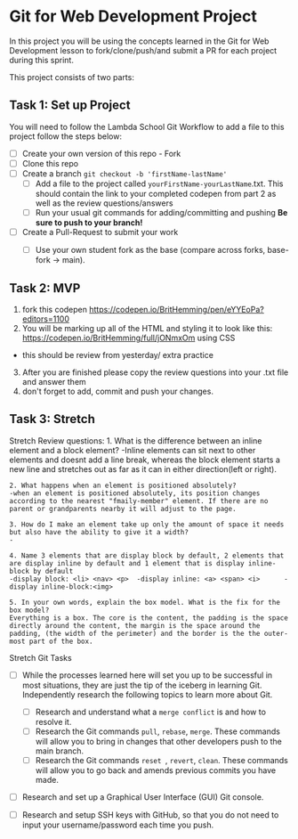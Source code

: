 # Git for Web Development Project
In this project you will be using the concepts learned in the Git for Web Development lesson to fork/clone/push/and submit a PR for each project during this sprint.

This project consists of two parts:

## Task 1: Set up Project
You will need to follow the Lambda School Git Workflow to add a file to this project follow the steps below:

- [ ] Create your own version of this repo - Fork
- [ ] Clone this repo
- [ ] Create a branch `git checkout -b 'firstName-lastName'`
  - [ ] Add a file to the project called `yourFirstName-yourLastName`.txt. This should contain the link to your completed codepen from part 2 as well as the review questions/answers
  - [ ] Run your usual git commands for adding/committing and pushing **Be sure to push to your branch!**
- [ ] Create a Pull-Request to submit your work
  - [ ] Use your own student fork as the base (compare across forks, base-fork -> main).


## Task 2: MVP
1. fork this codepen https://codepen.io/BritHemming/pen/eYYEoPa?editors=1100
2. You will be marking up all of the HTML and styling it to look like this: https://codepen.io/BritHemming/full/jONmxOm using CSS
* this should be review from yesterday/ extra practice
3. After you are finished please copy the review questions into your .txt file and answer them
4. don't forget to add, commit and push your changes.


## Task 3: Stretch
Stretch Review questions: 
    1. What is the difference between an inline element and a block element? 
    -Inline elements can sit next to other elements and doesnt add a line break, whereas the block element starts a new line and stretches out as far as it can in either direction(left or right).

    2. What happens when an element is positioned absolutely? 
    -when an element is positioned absolutely, its position changes according to the nearest "fmaily-member" element. If there are no parent or grandparents nearby it will adjust to the page.

    3. How do I make an element take up only the amount of space it needs but also have the ability to give it a width? 
    -

    4. Name 3 elements that are display block by default, 2 elements that are display inline by default and 1 element that is display inline-block by default
    -display block: <li> <nav> <p>  -display inline: <a> <span> <i>      -display inline-block:<img>   

    5. In your own words, explain the box model. What is the fix for the box model? 
    Everything is a box. The core is the content, the padding is the space directly around the content, the margin is the space around the padding, (the width of the perimeter) and the border is the the outer-most part of the box.
Stretch Git Tasks
- [ ] While the processes learned here will set you up to be successful in most situations, they are just the tip of the iceberg in learning Git. Independently research the following topics to learn more about Git.
  - [ ] Research and understand what a `merge conflict` is and how to resolve it.
  - [ ] Research the Git commands `pull`, `rebase`, `merge`. These commands will allow you to bring in changes that other developers push to the main branch.
  - [ ] Research the Git commands `reset `, `revert`, `clean`. These commands will allow you to go back and amends previous commits you have made.

- [ ] Research and set up a Graphical User Interface (GUI) Git console. 

- [ ] Research and setup SSH keys with GitHub, so that you do not need to input your username/password each time you push. 


